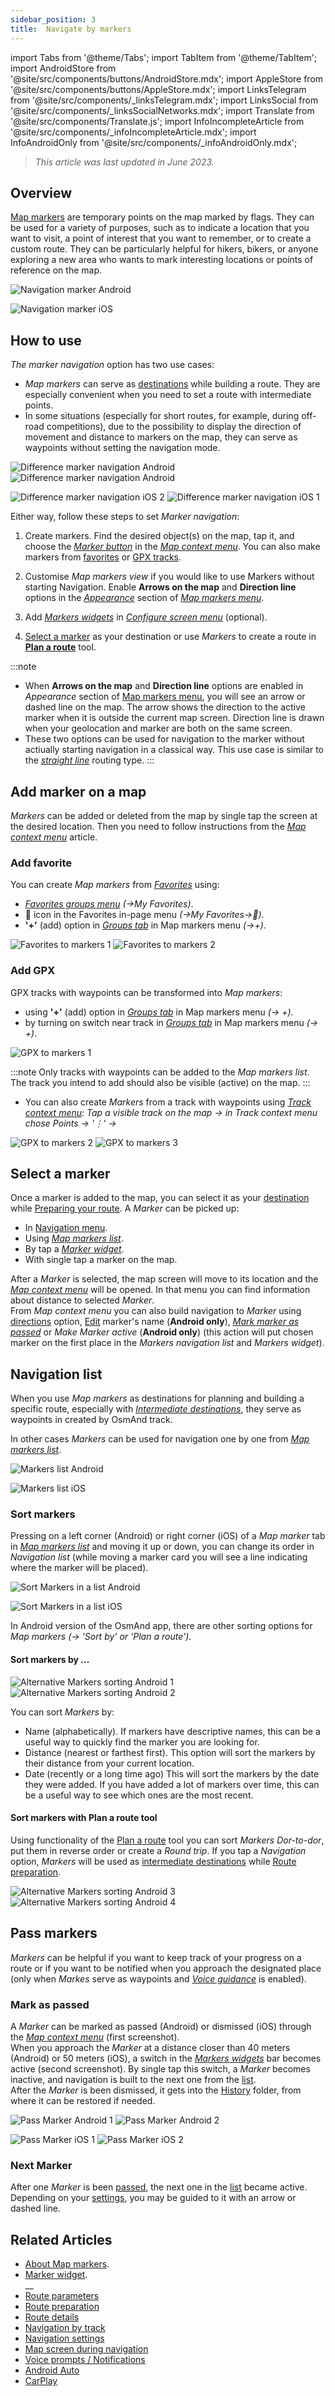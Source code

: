 ```yaml
---
sidebar_position: 3
title:  Navigate by markers
---
```


import Tabs from '@theme/Tabs';
import TabItem from '@theme/TabItem';
import AndroidStore from '@site/src/components/buttons/AndroidStore.mdx';
import AppleStore from '@site/src/components/buttons/AppleStore.mdx';
import LinksTelegram from '@site/src/components/_linksTelegram.mdx';
import LinksSocial from '@site/src/components/_linksSocialNetworks.mdx';
import Translate from '@site/src/components/Translate.js';
import InfoIncompleteArticle from '@site/src/components/_infoIncompleteArticle.mdx';
import InfoAndroidOnly from '@site/src/components/_infoAndroidOnly.mdx';

<InfoIncompleteArticle/>

> *This article was last updated in June 2023.*

## Overview

[Map markers](../../personal/markers.md) are temporary points on the map marked by flags. They can be used for a variety of purposes, such as to indicate a location that you want to visit, a point of interest that you want to remember, or to create a custom route. They can be particularly helpful for hikers, bikers, or anyone exploring a new area who wants to mark interesting locations or points of reference on the map.  

<Tabs groupId="operating-systems">

<TabItem value="android" label="Android">  

![Navigation marker Android](@site/static/img/navigation/marker/navigation_marker_android.png)

</TabItem>

<TabItem value="ios" label="iOS">

![Navigation marker iOS](@site/static/img/navigation/marker/navigation_marker_ios.png)

</TabItem>

</Tabs>

## How to use

*The marker navigation* option has two use cases:
- *Map markers* can serve as [destinations](./route-navigation.md/#set-destinations) while building a route. They are especially convenient when you need to set a route with intermediate points.
- In some situations (especially for short routes, for example, during off-road competitions), due to the possibility to display the direction of movement and distance to markers on the map, they can serve as waypoints without setting the navigation mode.  

<Tabs groupId="operating-systems">

<TabItem value="android" label="Android">  

 ![Difference marker navigation Android](@site/static/img/navigation/marker/markers_ex_andr_2.png) ![Difference marker navigation Android](@site/static/img/navigation/marker/markers_ex_andr_1.png)

</TabItem>

<TabItem value="ios" label="iOS">

![Difference marker navigation iOS 2](@site/static/img/navigation/marker/markers_ex_ios_2.png) ![Difference marker navigation iOS 1](@site/static/img/navigation/marker/markers_ex_ios_1.png) 

</TabItem>

</Tabs>

Either way, follow these steps to set *Marker navigation*:

1. Create markers. Find the desired object(s) on the map, tap it, and choose the *[Marker button](../../personal/markers.md#add-marker-on-the-map)* in the *[Map context menu](../../map/map-context-menu.md#add--edit-marker)*. You can also make markers from [favorites](#add-favorite-group) or [GPX tracks](#add-gpx).

2. Customise *Map markers view* if you would like to use Markers without starting Navigation. Enable **Arrows on the map** and **Direction line** options in the *[Appearance](../../personal/markers.md#appearance-on-the-map)* section of *[Map markers menu](../../personal/markers.md#map-markers-menu)*.

3.  Add *[Markers widgets](../../personal/markers.md#marker-widgets)* in *[Configure screen menu](../../widgets/configure-screen.md)* (optional).

4. [Select a marker](#select-markers) as your destination or use *Markers* to create a route in [**Plan a route**](../../personal/markers.md#plan-route-for-markers) tool.
   
:::note
- When **Arrows on the map** and **Direction line** options are enabled in *Appearance* section of [Map markers menu](../../personal/markers.md#appearance-on-the-map), you will see an arrow or dashed line on the map. The arrow shows the direction to the active marker when it is outside the current map screen. Direction line is drawn when your geolocation and marker are both on the same screen.  
- These two options can be used for navigation to the marker without actiually starting navigation in a classical way. This use case is similar to the *[straight line](../routing/straight-line-routing.md)* routing type.
:::

## Add marker on a map

*Markers* can be added or deleted from the map by single tap the screen at the desired location. Then you need to follow instructions from the *[Map context menu](../../map/map-context-menu.md#add--edit-marker)* article.  

### Add favorite

<InfoAndroidOnly />

You can create *Map markers* from *[Favorites](../../personal/favorites.md)* using:
- *[Favorites groups menu](../../personal/favorites.md#add-to-map-markers)* *(<Translate android="true" ids="shared_string_menu,shared_string_my_places"/>→My Favorites)*.
- &#128681; icon in the Favorites in-page menu *(<Translate android="true" ids="shared_string_menu,shared_string_my_places"/>→My Favorites→&#128681;)*.
- **'+'** (add) option  in *[Groups tab](../../personal/markers.md#groups)* in Map markers menu *(<Translate android="true" ids="shared_string_menu,map_markers,shared_string_groups"/>→+)*.  
  
![Favorites to markers 1](@site/static/img/navigation/marker/markers_favorites_andr_3.png) ![Favorites to markers 2](@site/static/img/navigation/marker/markers_favorites_andr_2.png)


### Add GPX

<InfoAndroidOnly />

GPX tracks with waypoints can be transformed into *Map markers*:
- using **'+'** (add) option  in *[Groups tab](../../personal/markers.md#groups)* in Map markers menu *(<Translate android="true" ids="shared_string_menu,map_markers,shared_string_groups"/>→ +)*.  
- by turning on switch near track in *[Groups tab](../../personal/markers.md#groups)* in Map markers menu *(<Translate android="true" ids="shared_string_menu,map_markers,shared_string_groups"/>→ +)*.

![GPX to markers 1](@site/static/img/navigation/marker/track_to_markers_andr.png)

:::note
Only tracks with waypoints can be added to the *Map markers list*. The track you intend to add should also be visible (active) on the map.
:::

- You can also create *Markers* from a track with waypoints using *[Track context menu](../../map/track-context-menu.md#waypoints-folder)*: *Tap a visible track on the map → in Track context menu chose Points → '&#8942;' → <Translate android="true" ids="add_group_to_markers"/>*

![GPX to markers 2](@site/static/img/navigation/marker/track_to_markers_andr_2.png) ![GPX to markers 3](@site/static/img/navigation/marker/track_to_markers_andr_3.png)

## Select a marker

Once a marker is added to the map, you can select it as your [destination](./route-navigation.md/#set-destinations) while [Preparing your route](./route-navigation.md). A *Marker* can be picked up:

- In [Navigation menu](./route-navigation.md#set-target-point).  
- Using *[Map markers list](../../personal/markers.md#list)*.
- By tap a *[Marker widget](../../widgets/markers.md)*.
- With single tap a marker on the map.

<!-- screenshot -->

After a *Marker* is selected, the map screen will move to its location and the *[Map context menu](../../map/map-context-menu.md)* will be opened. In that menu you can find information about distance to selected *Marker*.  
From *Map context menu* you can also build navigation to *Marker* using [directions](../../map/map-context-menu.md#directions-to--from) option, [Edit](../../personal/markers.md#add--edit-marker) marker's name (**Android only**), *[Mark marker as passed](#pass-markers)* or *Make *Marker* active* (**Android only**) (this action will put chosen marker on the first place in the *Markers navigation list* and *Markers widget*).

## Navigation list

When you use *Map markers* as destinations for planning and building a specific route, especially with *[Intermediate destinations](./route-navigation.md#intermediate-destinations)*, they serve as waypoints in created by OsmAnd track.  

In other cases *Markers* can be used for navigation one by one from *[Map markers list](../../personal/markers.md#list)*.

<Tabs groupId="operating-systems">

<TabItem value="android" label="Android">  

![Markers list Android](@site/static/img/navigation/marker/markers_list_andr.png)

</TabItem>

<TabItem value="ios" label="iOS">

![Markers list iOS](@site/static/img/navigation/marker/markers_list_ios.png)

</TabItem>

</Tabs>

### Sort markers

Pressing on a left corner (Android) or right corner (iOS) of a *Map marker* tab in *[Map markers list](../../personal/markers.md#list)* and moving it up or down, you can change its order in *Navigation list* (while moving a marker card you will see a line indicating where the marker will be placed).

<Tabs groupId="operating-systems">

<TabItem value="android" label="Android">  

![Sort Markers in a list Android](@site/static/img/navigation/marker/sort_markers_andr.png)

</TabItem>

<TabItem value="ios" label="iOS">

![Sort Markers in a list iOS](@site/static/img/navigation/marker/sort_markers_ios.png)

</TabItem>

</Tabs>

In Android version of the OsmAnd app, there are other sorting options for *Map markers* *(<Translate android="true" ids="shared_string_menu,map_markers,shared_string_more"/>→ 'Sort by' or 'Plan a route')*.

#### Sort markers by ...

<Tabs groupId="operating-systems">

<TabItem value="android" label="Android">  

![Alternative Markers sorting Android 1](@site/static/img/navigation/marker/sorting_markers_andr_1.png) ![Alternative Markers sorting Android 2](@site/static/img/navigation/marker/sorting_markers_andr_2.png)

</TabItem>

<TabItem value="ios" label="iOS">

<InfoAndroidOnly />

</TabItem>

</Tabs>

You can sort *Markers* by:

- Name (alphabetically). If markers have descriptive names, this can be a useful way to quickly find the marker you are looking for.
- Distance (nearest or farthest first). This option will sort the markers by their distance from your current location.
- Date (recently or a long time ago) This will sort the markers by the date they were added. If you have added a lot of markers over time, this can be a useful way to see which ones are the most recent.

#### Sort markers with Plan a route tool

Using functionality of the [Plan a route](../../plan-route/create-route.md#points-list-and-graph) tool you can sort *Markers* *Dor-to-dor*, put them in reverse order or create a *Round trip*. If you tap a *Navigation* option, *Markers* will be used as [intermediate destinations](../setup/route-navigation.md#intermediate-destinations) while [Route preparation](../setup/route-navigation.md).

<Tabs groupId="operating-systems">

<TabItem value="android" label="Android">  

![Alternative Markers sorting Android 3](@site/static/img/navigation/marker/sorting_markers_andr_3.png) ![Alternative Markers sorting Android 4](@site/static/img/navigation/marker/sorting_markers_andr_4.png)

</TabItem>

<TabItem value="ios" label="iOS">

<InfoAndroidOnly />

</TabItem>

</Tabs>

## Pass markers

*Markers* can be helpful if you want to keep track of your progress on a route or if you want to be notified when you approach the designated place (only when *Markes* serve as waypoints and *[Voice guidance](../guidance/voice-navigation.md)* is enabled).
### Mark as passed

A *Marker* can be marked as passed (Android) or dismissed (iOS) through the *[Map context menu](../../map/map-context-menu.md#add--edit-marker)* (first screenshot).  
When you approach the *Marker* at a distance closer than 40 meters (Android) or 50 meters (iOS), a switch in the *[Markers widgets](../../widgets/markers.md#top-bar-widget)* bar becomes active (second screenshot). By single tap this switch, a *Marker* becomes inactive, and navigation is built to the next one from the [list](#navigation-list).  
After the *Marker* is been dismissed, it gets into the [History](../../personal/markers.md#history) folder, from where it can be restored if needed.  

<Tabs groupId="operating-systems">

<TabItem value="android" label="Android">  

![Pass Marker Android 1](@site/static/img/navigation/marker/pass_markers_andr_1.png) ![Pass Marker Android 2](@site/static/img/navigation/marker/pass_markers_andr_2.png) 

</TabItem>

<TabItem value="ios" label="iOS">

![Pass Marker iOS 1](@site/static/img/navigation/marker/pass_markers_ios_1.png) ![Pass Marker iOS 2](@site/static/img/navigation/marker/pass_markers_ios_2.png) 

</TabItem>

</Tabs>

### Next Marker

After one *Marker* is been [passed](#mark-as-passed), the next one in the [list](../../personal/markers.md#list) became active. Depending on your [settings](#how-to-use), you may be guided to it with an arrow or dashed line.

## Related Articles

- [About Map markers](../../personal/markers.md).
- [Marker widget](../../widgets/markers.md).  
__
- [Route parameters](../routing/routing-types.md)
- [Route preparation](./route-navigation.md)
- [Route details](./route-details.md)
- [Navigation by track](./gpx-navigation.md)
- [Navigation settings](../guidance/navigation-settings.md)
- [Map screen during navigation](../guidance/map-during-navigation.md)
- [Voice prompts / Notifications](../guidance/voice-navigation.md)
- [Android Auto](../auto-car.md)
- [CarPlay](../car-play.md)